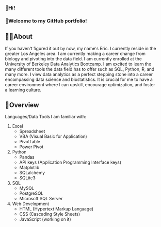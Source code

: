 ### 👋Hi! 

### 🤗Welcome to my GitHub portfolio!

## 🙋‍♂️About
If you haven't figured it out by now, my name's Eric. I currently reside in the greater Los Angeles area. I am currently making a career change from biology and pivoting into the data field. I am currently enrolled at the University of Berkeley Data Analytics Bootcamp. I am excited to learn the many different tools the data field has to offer such as SQL, Python, R, and many more. I view data analytics as a perfect stepping stone into a career encompassing data science and biostatistics. It is crucial for me to have a career environment where I can upskill, encourage optimization, and foster a learning culture.

## 📁Overview
Languages/Data Tools I am familiar with:
1. Excel
   * Spreadsheet
   * VBA (Visual Basic for Application)
   * PivotTable
   * Power Pivot
1. Python
   * Pandas
   * API keys (Application Programming Interface keys)
   * Matplotlib
   * SQLalchemy
   * SQLite3
1. SQL
   * MySQL
   * PostgreSQL
   * Microsoft SQL Server
1. Web Development
   * HTML (Hypertext Markup Language)
   * CSS (Cascading Style Sheets)
   * JavaScript (working on it)
